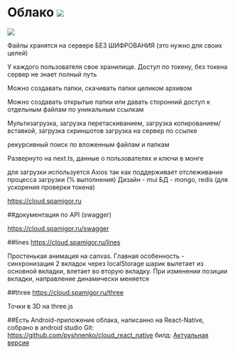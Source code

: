# Облако ![](public/favicon.ico)
![](public/screen2.gif)

Файлы хранятся на сервере БЕЗ ШИФРОВАНИЯ
(это нужно для своих целей)

У каждого пользователя свое хранилище.
Доступ по токену, без токена сервер не знает полный путь

Можно создавать папки, скачивать папки целиком архивом

Можно создавать открытые папки или давать сторонний доступ к отдельным файлам по уникальным ссылкам

Мультизагрузка, загрузка перетаскиванием, загрузка копированием/вставкой, загрузка скриншотов
загрузка на сервер по ссылке

рекурсивный поиск по вложенным файлам и папкам

Развернуто на next.ts, данные о пользователях и ключи в монге

для загрузки используется Axios так как поддерживает отслеживание процесса загрузки (% выполнения)
Дизайн - mui
БД - mongo, redis (для ускорения проверки токена)

https://cloud.spamigor.ru

##документация по API (swagger)

https://cloud.spamigor.ru/swagger

##lines
https://cloud.spamigor.ru/lines

Простенькая анимация на canvas. Главная особенность - синхронизация 2 вкладок через localStorage
шарик вылетает из основной вкладки, влетает во вторую вкладку. При изменении позиции вкладки, направление динамически меняется

##three
https://cloud.spamigor.ru/three

Точки в 3D на three.js

##Есть Android-приложение облака, написанно на React-Native, собрано в android studio
Git: https://github.com/pyshnenko/cloud_react_native
билд: [Актуальная версия](https://github.com/pyshnenko/cloud_react_native/raw/refs/heads/main/files/cloud_app.apk)